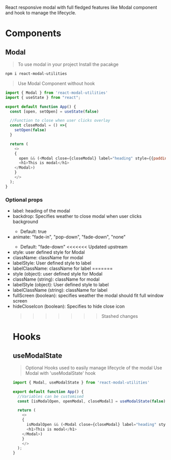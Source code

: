 React responsive modal with full fledged features like Modal component and hook to manage the lifecycle.

# Components

## Modal
> To use modal in your project
> Install the pacakge

```bash
npm i react-modal-utilities
```

> Use Modal Component without hook

```js
import { Modal } from 'react-modal-utilities'
import { useState } from "react";

export default function App() {
  const [open, setOpen] = useState(false)

  //Function to close when user clicks overlay
  const closeModal = () =>{
    setOpen(false)
  }

  return (
    <>
    {
      open && (<Modal close={closeModal} label="heading" style={{padding: "10px"}} className="modal-style" animate="pop-down" >
      <h1>This is modal</h1>
    </Modal>)
    }
    </>
  );
}
```
### Optional props
- label<string>: heading of the modal
- backdrop<boolean>: Specifies weather to close modal when user clicks background
  - Default: true
- animate<string>: "fade-in", "pop-down", "fade-down", "none"
  - Default: "fade-down"
<<<<<<< Updated upstream
- style<object>: user defined style for Modal
- className<string>: className for modal
- labelStyle<object>: User defined style to label
- labelClassName<string>: className for label
=======
- style (object): user defined style for Modal
- className (string): className for modal
- labelStyle (object): User defined style to label
- labelClassName (string): className for label
- fullScreen (boolean): specifies weather the modal should fit full window screen
- hideCloseIcon (boolean): Specifies to hide close icon
>>>>>>> Stashed changes

# Hooks

## useModalState
> Optional Hooks used to easily manage lifecycle of the modal
> Use Modal with 'useModalState' hook

```js
import { Modal, useModalState } from 'react-modal-utilities'

export default function App() {
  //Variables can be customised
  const [isModalOpen, openModal, closeModal] = useModalState(false)

  return (
    <>
    {
      isModalOpen && (<Modal close={closeModal} label="heading" style={{padding: "10px"}} className="modal-style" animate="pop-down" >
      <h1>This is modal</h1>
    </Modal>)
    }
    </>
  );
}
```








